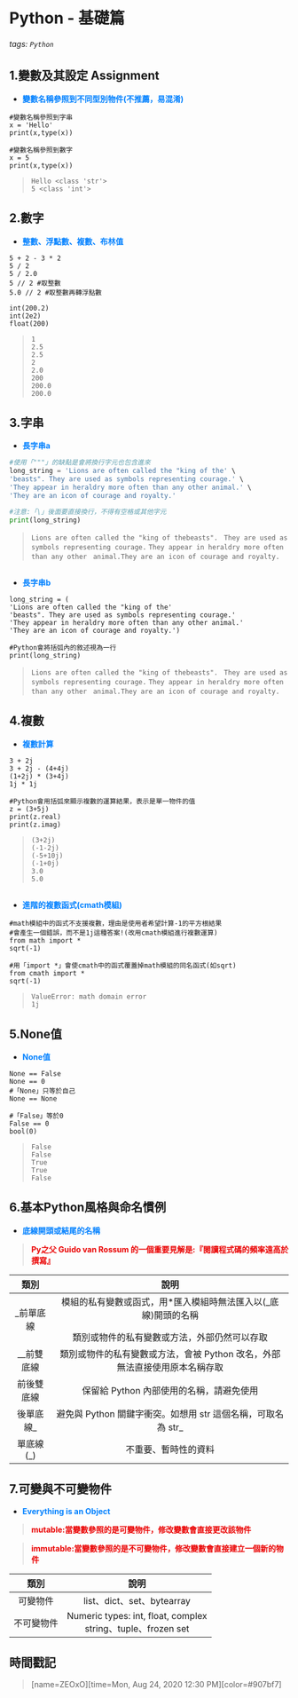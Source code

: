 # Python - 基礎篇

###### tags: `Python`

## 1.變數及其設定 Assignment

* <font color="#0080FF">**變數名稱參照到不同型別物件(不推薦，易混淆)**</font>

```python=+
#變數名稱參照到字串
x = 'Hello'
print(x,type(x))

#變數名稱參照到數字
x = 5
print(x,type(x))
```

> ```Hello <class 'str'>```</br>
> ```5 <class 'int'>```

## 2.數字

* <font color="#0080FF">**整數、浮點數、複數、布林值**</font>

```python=+
5 + 2 - 3 * 2
5 / 2
5 / 2.0
5 // 2 #取整數
5.0 // 2 #取整數再轉浮點數

int(200.2)
int(2e2)
float(200)
```

> ```1```</br>
> ```2.5```</br>
> ```2.5```</br>
> ```2```</br>
> ```2.0```</br>
> ```200```</br>
> ```200.0```</br>
> ```200.0```</br>

## 3.字串

* <font color="#0080FF">**長字串a**</font>

```python
#使用「"""」的缺點是會將換行字元也包含進來
long_string = 'Lions are often called the "king of the' \
'beasts". They are used as symbols representing courage.' \
'They appear in heraldry more often than any other animal.' \
'They are an icon of courage and royalty.'

#注意:「\」後面要直接換行，不得有空格或其他字元
print(long_string)
```

> ```Lions are often called the "king of thebeasts". ``` 
> ```They are used as symbols representing courage.```
> ```They appear in heraldry more often than any other ```
> ```animal.They are an icon of courage and royalty.```
##
* <font color="#0080FF">**長字串b**</font>

```python=+
long_string = (
'Lions are often called the "king of the' 
'beasts". They are used as symbols representing courage.' 
'They appear in heraldry more often than any other animal.' 
'They are an icon of courage and royalty.')

#Python會將括弧內的敘述視為一行
print(long_string)
```

> ```Lions are often called the "king of thebeasts". ``` 
> ```They are used as symbols representing courage.```
> ```They appear in heraldry more often than any other ```
> ```animal.They are an icon of courage and royalty.```

## 4.複數

* <font color="#0080FF">**複數計算**</font>

```python=+
3 + 2j
3 + 2j - (4+4j)
(1+2j) * (3+4j)
1j * 1j

#Python會用括弧來顯示複數的運算結果，表示是單一物件的值
z = (3+5j)
print(z.real)
print(z.imag)
```

> ```(3+2j)```</br>
> ```(-1-2j)```</br>
> ```(-5+10j)```</br>
> ```(-1+0j)```</br>
> ```3.0```</br>
> ```5.0```</br>
##
* <font color="#0080FF">**進階的複數函式(cmath模組)**</font>

```python=+
#math模組中的函式不支援複數，理由是使用者希望計算-1的平方根結果
#會產生一個錯誤，而不是1j這種答案!(改用cmath模組進行複數運算)
from math import *
sqrt(-1)

#用「import *」會使cmath中的函式覆蓋掉math模組的同名函式(如sqrt)
from cmath import *
sqrt(-1)
```

> ```ValueError: math domain error```</br>
> ```1j```</br>

## 5.None值

* <font color="#0080FF">**None值**</font>

```python=+
None == False
None == 0
#「None」只等於自己
None == None

#「False」等於0
False == 0
bool(0)
```

> ```False```</br>
> ```False```</br>
> ```True```</br>
> ```True```</br>
> ```False```</br>

## 6.基本Python風格與命名慣例

* <font color="#0080FF">**底線開頭或結尾的名稱**</font>
> <font color="#EA0000">**Py之父 Guido van Rossum 的一個重要見解是:『閱讀程式碼的頻率遠高於撰寫』**</font>

| 類別 | 說明 |
| :------: | :-----------: |
| _前單底線   | 模組的私有變數或函式，用*匯入模組時無法匯入以(_底線)開頭的名稱</p>類別或物件的私有變數或方法，外部仍然可以存取|
| __前雙底線 | 類別或物件的私有變數或方法，會被 Python 改名，外部無法直接使用原本名稱存取 |
| 前後雙底線  | 保留給 Python 內部使用的名稱，請避免使用 |
| 後單底線_  | 避免與 Python 關鍵字衝突。如想用 str 這個名稱，可取名為 str_ |
| 單底線(_)  | 不重要、暫時性的資料 |

## 7.可變與不可變物件

* <font color="#0080FF">**Everything is an Object**</font>

> <font color="#EA0000">**mutable:當變數參照的是可變物件，修改變數會直接更改該物件**</font>

> <font color="#EA0000">**immutable:當變數參照的是不可變物件，修改變數會直接建立一個新的物件**</font>

| 類別 | 說明 |
| :------: | :-----------: |
| 可變物件   | list、dict、set、bytearray|
| 不可變物件 | Numeric types: int, float, complex </br>string、tuple、frozen set|

## 時間戳記

> [name=ZEOxO][time=Mon, Aug 24, 2020 12:30 PM][color=#907bf7]